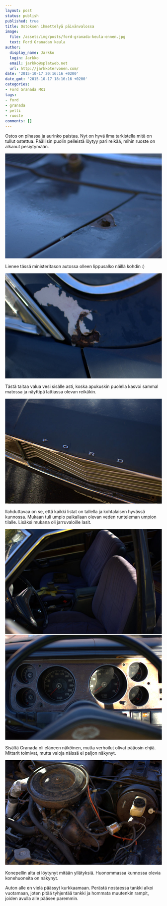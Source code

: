 ```yaml
---
layout: post
status: publish
published: true
title: Ostoksen ihmettelyä päivänvalossa
image:
  file: /assets/img/posts/ford-granada-keula-ennen.jpg
  text: Ford Granadan keula
author:
  display_name: Jarkko
  login: Jarkko
  email: jarkko@splatweb.net
  url: http://jarkkotervonen.com/
date: '2015-10-17 20:16:16 +0200'
date_gmt: '2015-10-17 18:16:16 +0200'
categories:
- Ford Granada MK1
tags:
- ford
- granada
- pelti
- ruoste
comments: []
---
```


Ostos on pihassa ja aurinko paistaa. Nyt on hyvä ilma tarkistella mitä on tullut ostettua. Päällisin puolin pelleistä löytyy pari reikää, mihin ruoste on alkanut pesiytymään.

<img src="/assets/img/posts/reika-sivupellissa.jpg" alt="Reikä pellissä" />

Lienee tässä ministeritason autossa olleen lippusalko näillä kohdin :)

<img src="/assets/img/posts/reika-tuulilasin-kulmassa.jpg" alt="Reikä tuulilasin kulmassa" />

Tästä taitaa valua vesi sisälle asti, koska apukuskin puolella kasvoi sammal matossa ja näyttipä lattiassa olevan reikäkin.

<img src="/assets/img/posts/ford-keulateksti.jpg" alt="Keulateksti" />

Ilahduttavaa on se, että kaikki listat on tallella ja kohtalaisen hyvässä kunnossa. Mukaan tuli umpio paikallaan olevan veden runteleman umpion tilalle. Lisäksi mukana oli jarruvaloille lasit.

<img src="/assets/img/posts/etupenkit-ennen.jpg" alt="Etupenkit ennen" />

<img src="/assets/img/posts/mittaristo-ennen.jpg" alt="Mittaristo ennen" />

Sisältä Granada oli eläneen näköinen, mutta verhoilut olivat pääosin ehjiä. Mittarit toimivat, mutta valoja näissä ei paljon näkynyt.

<img src="/assets/img/posts/ford-v6-2300-ennen-1.jpg" alt="Moottori ennen" />

Konepellin alta ei löytynyt mitään yllätyksiä. Huonommassa kunnossa olevia konehuoneita on näkynyt.

Auton alle en vielä päässyt kurkkaamaan. Perästä nostaessa tankki alkoi vuotamaan, joten pitää tyhjentää tankki ja hommata muutenkin rampit, joiden avulla alle pääsee paremmin.
